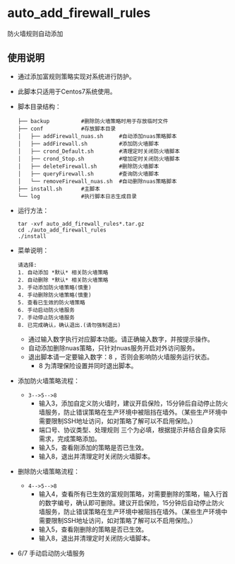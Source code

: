 # auto_add_firewall_rules

防火墙规则自动添加


## 使用说明
- 通过添加富规则策略实现对系统进行防护。

- 此脚本只适用于Centos7系统使用。

- 脚本目录结构：
    ```shell
    ├── backup          #删除防火墙策略时用于存放临时文件
    ├── conf            #存放脚本目录
    │   ├── addFirewall_nuas.sh     #自动添加nuas策略脚本
    │   ├── addFirewall.sh          #添加防火墙脚本
    │   ├── crond_Default.sh        #清理定时关闭防火墙脚本
    │   ├── crond_Stop.sh           #增加定时关闭防火墙脚本
    │   ├── deleteFirewall.sh       #删除防火墙脚本
    │   ├── queryFirewall.sh        #查询防火墙脚本
    │   └── removeFirewall_nuas.sh  #自动删除nuas策略脚本
    ├── install.sh      #主脚本
    └── log             #执行脚本日志生成目录
    ```

- 运行方法：
    ```shell
    tar -xvf auto_add_firewall_rules*.tar.gz
    cd ./auto_add_firewall_rules
    ./install
    ```


- 菜单说明：
    ```shell
    请选择:
    1. 自动添加 *默认* 相关防火墙策略
    2. 自动删除 *默认* 相关防火墙策略
    3. 手动添加防火墙策略(慎重)
    4. 手动删除防火墙策略(慎重)
    5. 查看已生效的防火墙策略
    6. 手动启动防火墙服务
    7. 手动停止防火墙服务
    8. 已完成确认，确认退出.(请勿强制退出)
    ```
    - 通过输入数字执行对应脚本功能。请正确输入数字，并按提示操作。
    - 自动添加删除nuas策略，只针对nuas服务开启对外访问服务。
    - 退出脚本请一定要输入数字：8 ，否则会影响防火墙服务运行状态。
        - 8 为清理保险设置并同时退出脚本。


- 添加防火墙策略流程：
    - `3-->5-->8`
        - 输入3，添加自定义防火墙时，建议开启保险，15分钟后自动停止防火墙服务，防止错误策略在生产环境中被阻挡在墙外。（某些生产环境中需要限制SSH地址访问，如对策略了解可以不启用保险。）
        - 端口号、协议类型、处理规则  三个为必填，根据提示并结合自身实际需求，完成策略添加。
        - 输入5，查看刚添加的策略是否已生效。
        - 输入8，退出并清理定时关闭防火墙脚本。


- 删除防火墙策略流程：
    - `4-->5-->8`
        - 输入4，查看所有已生效的富规则策略，对需要删除的策略，输入行首的数字编号，确认即可删除。建议开启保险，15分钟后自动停止防火墙服务，防止错误策略在生产环境中被阻挡在墙外。（某些生产环境中需要限制SSH地址访问，如对策略了解可以不启用保险。）
        - 输入5，查看刚删除的策略是否已生效。
        - 输入8，退出并清理定时关闭防火墙脚本。

- 6/7 手动启动防火墙服务


